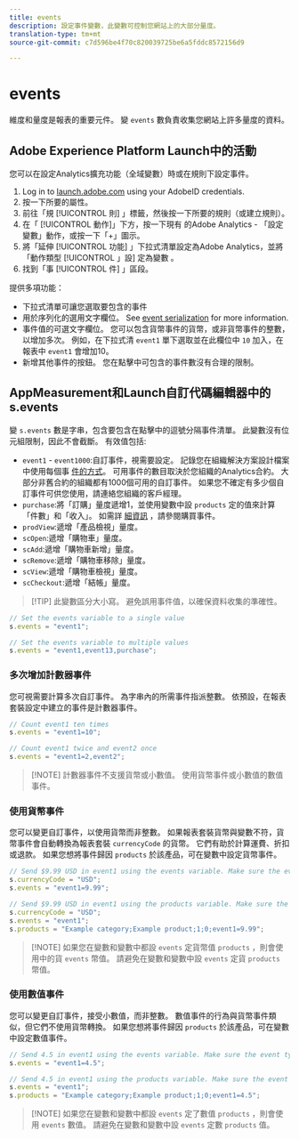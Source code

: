 ```yaml
---
title: events
description: 設定事件變數，此變數可控制您網站上的大部分量度。
translation-type: tm+mt
source-git-commit: c7d596be4f70c820039725be6a5fddc8572156d9

---
```



# events

維度和量度是報表的重要元件。 變 `events` 數負責收集您網站上許多量度的資料。

## Adobe Experience Platform Launch中的活動

您可以在設定Analytics擴充功能（全域變數）時或在規則下設定事件。

1. Log in to [launch.adobe.com](https://launch.adobe.com) using your AdobeID credentials.
2. 按一下所要的屬性。
3. 前往「規 [!UICONTROL 則] 」標籤，然後按一下所要的規則（或建立規則）。
4. 在「 [!UICONTROL 動作]」下方，按一下現有  的Adobe Analytics - 「設定變數」動作，或按一下「+」圖示。
5. 將「延伸 [!UICONTROL 功能] 」下拉式清單設定為Adobe Analytics，並將「動作類型 [!UICONTROL 」設] 定為變數 。
6. 找到「事 [!UICONTROL 件] 」區段。

提供多項功能：

* 下拉式清單可讓您選取要包含的事件
* 用於序列化的選用文字欄位。 See [event serialization](event-serialization.md) for more information.
* 事件值的可選文字欄位。 您可以包含貨幣事件的貨幣，或非貨幣事件的整數，以增加多次。 例如，在下拉式清 `event1` 單下選取並在此欄位中 `10` 加入，在報表中 `event1` 會增加10。
* 新增其他事件的按鈕。 您在點擊中可包含的事件數沒有合理的限制。

## AppMeasurement和Launch自訂代碼編輯器中的s.events

變 `s.events` 數是字串，包含要包含在點擊中的逗號分隔事件清單。 此變數沒有位元組限制，因此不會截斷。 有效值包括:

* `event1` - `event1000`:自訂事件，視需要設定。 記錄您在組織解決方案設計檔案中使用每個事 [件的方式](../../../prepare/solution-design.md)。 可用事件的數目取決於您組織的Analytics合約。 大部分非舊合約的組織都有1000個可用的自訂事件。 如果您不確定有多少個自訂事件可供您使用，請連絡您組織的客戶經理。
* `purchase`:將「訂購」量度遞增1，並使用變數中設 `products` 定的值來計算「件數」和「收入」。 如需詳 [細資訊](event-purchase.md) ，請參閱購買事件。
* `prodView`:遞增「產品檢視」量度。
* `scOpen`:遞增「購物車」量度。
* `scAdd`:遞增「購物車新增」量度。
* `scRemove`:遞增「購物車移除」量度。
* `scView`:遞增「購物車檢視」量度。
* `scCheckout`:遞增「結帳」量度。

> [!TIP] 此變數區分大小寫。 避免誤用事件值，以確保資料收集的準確性。

```js
// Set the events variable to a single value
s.events = "event1";

// Set the events variable to multiple values
s.events = "event1,event13,purchase";
```

### 多次增加計數器事件

您可視需要計算多次自訂事件。 為字串內的所需事件指派整數。 依預設，在報表套裝設定中建立的事件是計數器事件。

```js
// Count event1 ten times
s.events = "event1=10";

// Count event1 twice and event2 once
s.events = "event1=2,event2";
```

> [!NOTE] 計數器事件不支援貨幣或小數值。 使用貨幣事件或小數值的數值事件。

### 使用貨幣事件

您可以變更自訂事件，以使用貨幣而非整數。 如果報表套裝貨幣與變數不符，貨幣事件會自動轉換為報表套裝 `currencyCode` 的貨幣。 它們有助於計算運費、折扣或退款。 如果您想將事件歸因 `products` 於該產品，可在變數中設定貨幣事件。

```js
// Send $9.99 USD in event1 using the events variable. Make sure the event type for event1 is Currency in report suite settings
s.currencyCode = "USD";
s.events = "event1=9.99";

// Send $9.99 USD in event1 using the products variable. Make sure the event type for event1 is Currency in report suite settings
s.currencyCode = "USD";
s.events = "event1";
s.products = "Example category;Example product;1;0;event1=9.99";
```

> [!NOTE] 如果您在變數和變數中都設 `events` 定貨幣值 `products` ，則會使用中的貨 `events` 幣值。 請避免在變數和變數中設 `events` 定貨 `products` 幣值。

### 使用數值事件

您可以變更自訂事件，接受小數值，而非整數。 數值事件的行為與貨幣事件類似，但它們不使用貨幣轉換。 如果您想將事件歸因 `products` 於該產品，可在變數中設定數值事件。

```js
// Send 4.5 in event1 using the events variable. Make sure the event type for event1 is Numeric in report suite settings
s.events = "event1=4.5";

// Send 4.5 in event1 using the products variable. Make sure the event type for event1 is Numeric in report suite settings
s.events = "event1";
s.products = "Example category;Example product;1;0;event1=4.5";
```

> [!NOTE] 如果您在變數和變數中都設 `events` 定了數值 `products` ，則會使用 `events` 數值。 請避免在變數和變數中設 `events` 定數 `products` 值。

